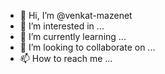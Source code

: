 - 👋 Hi, I’m @venkat-mazenet
- 👀 I’m interested in ...
- 🌱 I’m currently learning ...
- 💞️ I’m looking to collaborate on ...
- 📫 How to reach me ...

<!---
venkat-mazenet/venkat-mazenet is a ✨ special ✨ repository because its `README.md` (this file) appears on your GitHub profile.
You can click the Preview link to take a look at your changes.
--->
